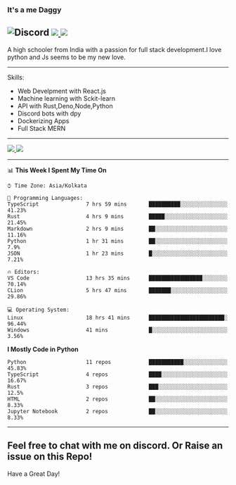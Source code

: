 
### It's a me Daggy

![Discord](https://img.shields.io/discord/491175207122370581?color=black&label=Discord&logo=discord) ![](https://img.shields.io/endpoint?url=https://dev.discordprofiles.me/api/badge/vscode/491174779278065689)<a href="https://github.com/Daggy1234">
  <img src="https://komarev.com/ghpvc/?username=Daggy1234&style=flat-square" />
</a>
 ----

A high schooler from India with a passion for full stack development.I love python and Js seems to be my new love. 

-----

Skills:

- Web Develpment with React.js
- Machine learning with Sckit-learn
- API with Rust,Deno,Node,Python
- Discord bots with dpy
- Dockerizing Apps
- Full Stack MERN

-----
<a href="https://github.com/Daggy1234">
  <img src="https://github-readme-stats.vercel.app/api?username=Daggy1234&show_icons=true&hide_border=true" />
</a><a href="https://github.com/Daggy1234">
  <img src="https://github-readme-stats.vercel.app/api/top-langs/?username=Daggy1234&layout=compact&langs_count=9&hide=css,html" />
</a>

---

<!--START_SECTION:waka-->
📊 **This Week I Spent My Time On** 

```text
⌚︎ Time Zone: Asia/Kolkata

💬 Programming Languages: 
TypeScript               7 hrs 59 mins       ██████████░░░░░░░░░░░░░░░   41.23% 
Rust                     4 hrs 9 mins        █████░░░░░░░░░░░░░░░░░░░░   21.45% 
Markdown                 2 hrs 9 mins        ██░░░░░░░░░░░░░░░░░░░░░░░   11.16% 
Python                   1 hr 31 mins        ██░░░░░░░░░░░░░░░░░░░░░░░   7.9% 
JSON                     1 hr 23 mins        █░░░░░░░░░░░░░░░░░░░░░░░░   7.21%

🔥 Editors: 
VS Code                  13 hrs 35 mins      █████████████████░░░░░░░░   70.14% 
CLion                    5 hrs 47 mins       ███████░░░░░░░░░░░░░░░░░░   29.86%

💻 Operating System: 
Linux                    18 hrs 41 mins      ████████████████████████░   96.44% 
Windows                  41 mins             █░░░░░░░░░░░░░░░░░░░░░░░░   3.56%

```

**I Mostly Code in Python** 

```text
Python                   11 repos            ███████████░░░░░░░░░░░░░░   45.83% 
TypeScript               4 repos             ████░░░░░░░░░░░░░░░░░░░░░   16.67% 
Rust                     3 repos             ███░░░░░░░░░░░░░░░░░░░░░░   12.5% 
HTML                     2 repos             ██░░░░░░░░░░░░░░░░░░░░░░░   8.33% 
Jupyter Notebook         2 repos             ██░░░░░░░░░░░░░░░░░░░░░░░   8.33%

```



<!--END_SECTION:waka-->

---

Feel free to chat with me on discord. Or Raise an issue on this Repo!
-----
Have a Great Day!
